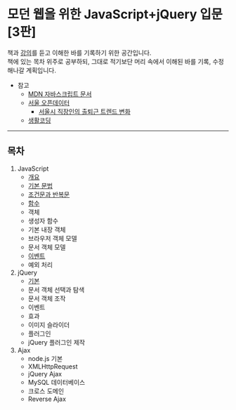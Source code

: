 모던 웹을 위한 JavaScript+jQuery 입문[3판]
=====
책과 [강의](https://www.youtube.com/watch?v=4hCiz6aU-7Q&list=PLBXuLgInP-5kLy13XLuK8iBWVFDBJygYr&index=2)를 듣고 이해한 바를 기록하기 위한 공간입니다.  
책에 있는 목차 위주로 공부하되, 그대로 적기보단 머리 속에서 이해된 바를 기록, 수정해나갈 계획입니다.  

* 참고
	* [MDN 자바스크립트 문서](https://developer.mozilla.org/ko/docs/Web/JavaScript)
	* [서울 오픈데이터](https://data.seoul.go.kr/)
		* [서울시 직장인의 출퇴근 트렌드 변화](https://news.naver.com/main/read.nhn?mode=LSD&mid=sec&sid1=101&oid=025&aid=0002928968)
	* [생활코딩](https://opentutorials.org/course/2473)
- - -
## 목차
1. JavaScript
	* [개요](https://github.com/nara1030/javascript_for_modern_web/blob/master/docs/part1_outline.md)
	* [기본 문법](https://github.com/nara1030/javascript_for_modern_web/blob/master/docs/part1_basic_grammer.md)
	* [조건문과 반복문](https://github.com/nara1030/javascript_for_modern_web/blob/master/docs/part1_conditional_and_iterative_statement.md)
	* [함수](https://github.com/nara1030/javascript_for_modern_web/blob/master/docs/part1_function.md)
	* 객체
	* 생성자 함수
	* 기본 내장 객체
	* 브라우저 객체 모델
	* 문서 객체 모델
	* [이벤트](https://github.com/nara1030/javascript_for_modern_web/blob/master/docs/part1_event.md)
	* 예외 처리
2. jQuery
	* [기본](https://github.com/nara1030/javascript_for_modern_web/blob/master/docs/part2_basic.md)
	* 문서 객체 선택과 탐색
	* 문서 객체 조작
	* 이벤트
	* 효과
	* 이미지 슬라이더
	* 플러그인
	* jQuery 플러그인 제작
3. Ajax
	* node.js 기본
	* XMLHttpRequest
	* jQuery Ajax
	* MySQL 데이터베이스
	* 크로스 도메인
	* Reverse Ajax